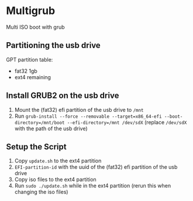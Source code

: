 # Multigrub

Multi ISO boot with grub

## Partitioning the usb drive

GPT partition table:
- fat32 1gb
- ext4 remaining

## Install GRUB2 on the usb drive

1. Mount the (fat32) efi partition of the usb drive to `/mnt`
2. Run `grub-install --force --removable --target=x86_64-efi --boot-directory=/mnt/boot --efi-directory=/mnt /dev/sdX` (replace `/dev/sdX` with the path of the usb drive)

## Setup the Script
1. Copy `update.sh` to the ext4 partition
2. `EFI-partition-id` with the uuid of the (fat32) efi partition of the usb drive
3. Copy iso files to the ext4 partition
4. Run `sudo ./update.sh` while in the ext4 partition (rerun this when changing the iso files)
